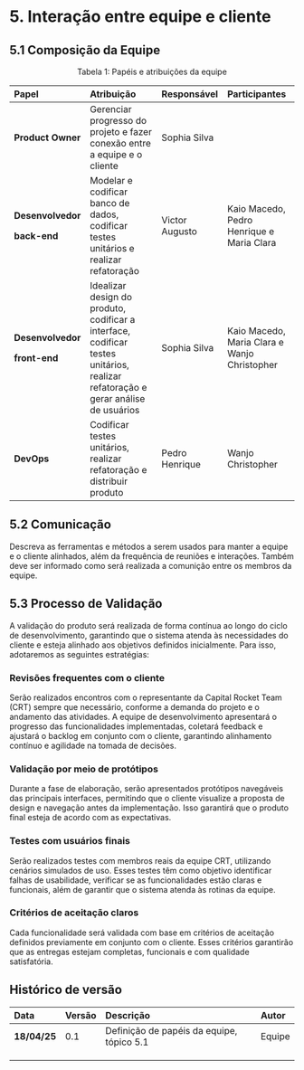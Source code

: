 # 5. Interação entre equipe e cliente
## 5.1 Composição da Equipe

<div align="center">
<p>Tabela 1: Papéis e atribuições da equipe</p>
</div>

|**Papel**|**Atribuição**|**Responsável**|**Participantes**|
| :- | :- | :- | :- |
|**Product Owner**|Gerenciar progresso do projeto e fazer conexão entre a equipe e o cliente|Sophia Silva||
|<p>**Desenvolvedor** </p><p>**back-end**</p>|Modelar e codificar banco de dados, codificar testes unitários e realizar refatoração|Victor Augusto|Kaio Macedo, Pedro Henrique e Maria Clara|
|<p>**Desenvolvedor** </p><p>**front-end**</p>|Idealizar design do produto, codificar a interface, codificar testes unitários, realizar refatoração e gerar análise de usuários|Sophia Silva|Kaio Macedo, Maria Clara e Wanjo Christopher|
|**DevOps**|Codificar testes unitários, realizar refatoração e distribuir produto|Pedro Henrique|Wanjo Christopher|

## 5.2 Comunicação

Descreva as ferramentas e métodos a serem usados para manter a equipe e o cliente alinhados, além da frequência de reuniões e interações. Também deve ser informado como será realizada a comunição entre os membros da equipe.

## 5.3 Processo de Validação

A validação do produto será realizada de forma contínua ao longo do ciclo de desenvolvimento, garantindo que o sistema atenda às necessidades do cliente e esteja alinhado aos objetivos definidos inicialmente. Para isso, adotaremos as seguintes estratégias:

### Revisões frequentes com o cliente
Serão realizados encontros com o representante da Capital Rocket Team (CRT) sempre que necessário, conforme a demanda do projeto e o andamento das atividades. A equipe de desenvolvimento apresentará o progresso das funcionalidades implementadas, coletará feedback e ajustará o backlog em conjunto com o cliente, garantindo alinhamento contínuo e agilidade na tomada de decisões.

### Validação por meio de protótipos
Durante a fase de elaboração, serão apresentados protótipos navegáveis das principais interfaces, permitindo que o cliente visualize a proposta de design e navegação antes da implementação. Isso garantirá que o produto final esteja de acordo com as expectativas.

### Testes com usuários finais
Serão realizados testes com membros reais da equipe CRT, utilizando cenários simulados de uso. Esses testes têm como objetivo identificar falhas de usabilidade, verificar se as funcionalidades estão claras e funcionais, além de garantir que o sistema atenda às rotinas da equipe.

### Critérios de aceitação claros
Cada funcionalidade será validada com base em critérios de aceitação definidos previamente em conjunto com o cliente. Esses critérios garantirão que as entregas estejam completas, funcionais e com qualidade satisfatória.

## Histórico de versão 
|**Data**|**Versão** |**Descrição** |**Autor**|
| :- | :- | :- | :- |
|**18/04/25**|0.1|Definição de papéis da equipe, tópico 5.1 |Equipe |
|||||
|||||
|||||